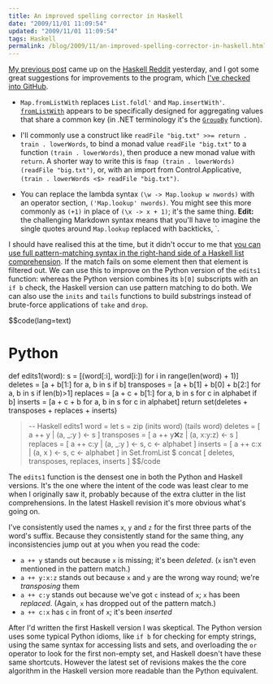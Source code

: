 ```yaml
---
title: An improved spelling corrector in Haskell
date: "2009/11/01 11:09:54"
updated: "2009/11/01 11:09:54"
tags: Haskell
permalink: /blog/2009/11/an-improved-spelling-corrector-in-haskell.html
---
```

[My previous post](http://www.partario.com/blog/2009/10/a-spelling-corrector-in-haskell.html) came up on the [Haskell Reddit](http://www.reddit.com/r/haskell/comments/9zowr/a_spelling_corrector_in_haskell/) yesterday, and I got some great suggestions for improvements to the program, which [I've checked into GitHub](http://github.com/timrobinson/spell-correct/blob/master/Correct.hs).

* `Map.fromListWith` replaces `List.foldl'` and `Map.insertWith'`. [`fromListWith`](http://www.haskell.org/ghc/docs/latest/html/libraries/containers/Data-Map.html#v%3AfromListWith) appears to be specifically designed for aggregating values that share a common key (in .NET terminology it's the [`GroupBy`](http://msdn.microsoft.com/en-us/library/bb534501.aspx) function).

* I'll commonly use a construct like `readFile "big.txt" >>= return . train . lowerWords`, to bind a monad value `readFile "big.txt"` to a function `(train . lowerWords)`, then produce a new monad value with `return`. A shorter way to write this is `fmap (train . lowerWords) (readFile "big.txt")`, or, with an import from Control.Applicative, `(train . lowerWords <$> readFile "big.txt")`.

* You can replace the lambda syntax `(\w -> Map.lookup w nwords)` with an operator section, `('Map.lookup' nwords)`. You might see this more commonly as `(+1)` in place of `(\x -> x + 1)`; it's the same thing. <strong class="alt">Edit:</strong> the challenging Markdown syntax means that you'll have to imagine the single quotes around `Map.lookup` replaced with backticks, `.

I should have realised this at the time, but it didn't occur to me that [you can use full pattern-matching syntax in the right-hand side of a Haskell list comprehension](http://www.haskell.org/onlinereport/exps.html#list-comprehensions). If the match fails on some element then that element is filtered out. We can use this to improve on the Python version of the `edits1` function: whereas the Python version combines its `b[0]` subscripts with an `if b` check, the Haskell version can use pattern matching to do both. We can also use the `inits` and `tails` functions to build substrings instead of brute-force applications of `take` and `drop`.

$$code(lang=text)
# Python
def edits1(word):
   s = [(word[:i], word[i:]) for i in range(len(word) + 1)]
   deletes    = [a + b[1:] for a, b in s if b]
   transposes = [a + b[1] + b[0] + b[2:] for a, b in s if len(b)>1]
   replaces   = [a + c + b[1:] for a, b in s for c in alphabet if b]
   inserts    = [a + c + b     for a, b in s for c in alphabet]
   return set(deletes + transposes + replaces + inserts)

> -- Haskell
> edits1 word = let s = zip (inits word) (tails word)
>                   deletes    = [ a ++ y     | (a, _:y  ) <- s ]
>                   transposes = [ a ++ y:x:z | (a, x:y:z) <- s ]
>                   replaces   = [ a ++ c:y   | (a, _:y  ) <- s, c <- alphabet ]
>                   inserts    = [ a ++ c:x   | (a, x    ) <- s, c <- alphabet ]
>                in Set.fromList $ concat [ deletes, transposes, replaces, inserts ]
$$/code

The `edits1` function is the densest one in both the Python and Haskell versions. It's the one where the intent of the code was least clear to me when I originally saw it, probably because of the extra clutter in the list comprehensions. In the latest Haskell revision it's more obvious what's going on.

I've consistently used the names `x`, `y` and `z` for the first three parts of the word's suffix. Because they consistently stand for the same thing, any inconsistencies jump out at you when you read the code:

* `a ++ y` stands out because `x` is missing; it's been _deleted_. (`x` isn't even mentioned in the pattern match.)
* `a ++ y:x:z` stands out because `x` and `y` are the wrong way round; we're _transposing_ them
* `a ++ c:y` stands out because we've got `c` instead of `x`; `x` has been _replaced_. (Again, `x` has dropped out of the pattern match.)
* `a ++ c:x` has `c` in front of `x`; it's been _inserted_

After I'd written the first Haskell version I was skeptical. The Python version uses some typical Python idioms, like `if b` for checking for empty strings, using the same syntax for accessing lists and sets, and overloading the `or` operator to look for the first non-empty set, and Haskell doesn't have these same shortcuts. However the latest set of revisions makes the the core algorithm in the Haskell version more readable than the Python equivalent.

